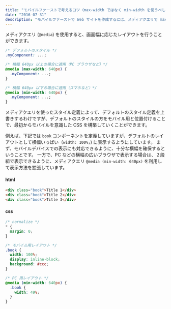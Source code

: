 ```yaml
---
title: "モバイルファーストで考えるコツ（max-width ではなく min-width を使うべし）"
date: "2016-07-31"
description: "モバイルファーストで Web サイトを作成するには、メディアクエリで max-width は使用せずに、min-width を使用するようにしましょう。"
---
```


メディアクエリ (`@media`) を使用すると、画面幅に応じたレイアウトを行うことができます。

```css
/* デフォルトのスタイル */
.myComponent: ...;

/* 横幅 640px 以上の場合に適用（PC ブラウザなど）*/
@media (max-width: 640px) {
  .myComponent: ...;
}

/* 横幅 640px 以下の場合に適用（スマホなど）*/
@media (min-width: 640px) {
  .myComponent: ...;
}
```

メディアクエリを使ったスタイル定義によって、デフォルトのスタイル定義を上書きするわけですが、デフォルトのスタイルの方をモバイル用と位置付けることで、最初からモバイルを意識した CSS を構築していくことができます。

例えば、下記では `book` コンポーネントを定義していますが、デフォルトのレイアウトとして横幅いっぱい（`width: 100%;`) に表示するようにしています。
まず、モバイルデバイスでの表示にも対応できるように、十分な横幅を確保するということです。
一方で、PC などの横幅の広いブラウザで表示する場合は、２段組で表示できるように、メディアクエリ `@media (min-width: 640px)` を利用して表示方法を拡張しています。

#### html

```html
<div class="book">Title 1</div>
<div class="book">Title 2</div>
<div class="book">Title 3</div>
```

#### css

```css
/* normalize */
* {
  margin: 0;
}

/* モバイル用レイアウト */
.book {
  width: 100%;
  display: inline-block;
  background: #ccc;
}

/* PC 用レイアウト */
@media (min-width: 640px) {
  .book {
    width: 49%;
  }
}
```

